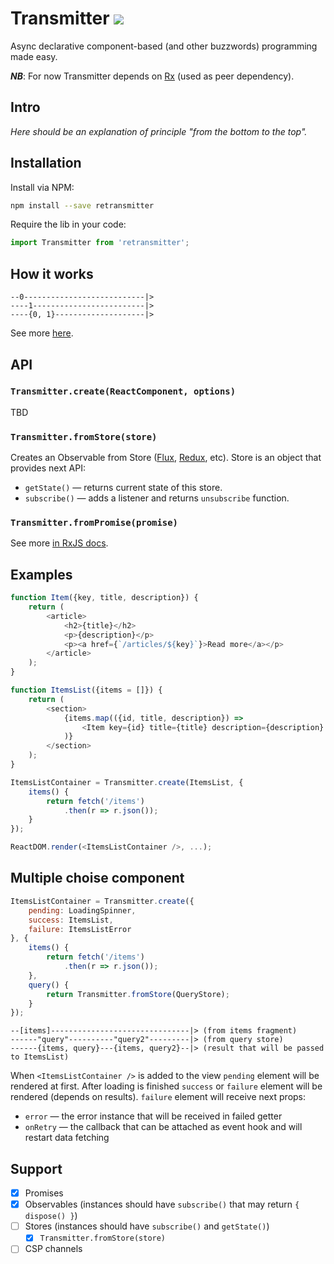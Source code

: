# Transmitter ![](https://travis-ci.org/alexeyraspopov/container.svg)

Async declarative component-based (and other buzzwords) programming made easy.

***NB***: For now Transmitter depends on [Rx](https://github.com/Reactive-Extensions/RxJS) (used as peer dependency).

## Intro

*Here should be an explanation of principle "from the bottom to the top".*

## Installation

Install via NPM:

```bash
npm install --save retransmitter
```

Require the lib in your code:

```javascript
import Transmitter from 'retransmitter';
```

## How it works

```
--0---------------------------|>
----1-------------------------|>
----{0, 1}--------------------|>
```

See more [here](http://rxmarbles.com/#combineLatest).

## API

### `Transmitter.create(ReactComponent, options)`

TBD

### `Transmitter.fromStore(store)`

Creates an Observable from Store ([Flux](https://github.com/facebook/flux), [Redux](https://github.com/rackt/redux), etc). Store is an object that provides next API:

 * `getState()` — returns current state of this store.
 * `subscribe()` — adds a listener and returns `unsubscribe` function.

### `Transmitter.fromPromise(promise)`

See more [in RxJS docs](https://github.com/Reactive-Extensions/RxJS/blob/master/doc/api/core/operators/frompromise.md).

## Examples

```javascript
function Item({key, title, description}) {
	return (
		<article>
			<h2>{title}</h2>
			<p>{description}</p>
			<p><a href={`/articles/${key}`}>Read more</a></p>
		</article>
	);
}
```

```javascript
function ItemsList({items = []}) {
	return (
		<section>
			{items.map(({id, title, description}) =>
				<Item key={id} title={title} description={description} />
			)}
		</section>
	);
}
```

```javascript
ItemsListContainer = Transmitter.create(ItemsList, {
	items() {
		return fetch('/items')
			.then(r => r.json());
	}
});
```

```javascript
ReactDOM.render(<ItemsListContainer />, ...);
```

## Multiple choise component

```javascript
ItemsListContainer = Transmitter.create({
	pending: LoadingSpinner,
	success: ItemsList,
	failure: ItemsListError
}, {
	items() {
		return fetch('/items')
			.then(r => r.json());
	},
	query() {
		return Transmitter.fromStore(QueryStore);
	}
});
```

```
--[items]-------------------------------|> (from items fragment)
------"query"----------"query2"---------|> (from query store)
------{items, query}---{items, query2}--|> (result that will be passed to ItemsList)
```

When `<ItemsListContainer />` is added to the view `pending` element will be rendered at first. After loading is finished `success` or `failure` element will be rendered (depends on results). `failure` element will receive next props:

 * `error` — the error instance that will be received in failed getter
 * `onRetry` — the callback that can be attached as event hook and will restart data fetching

## Support

 - [x] Promises
 - [x] Observables (instances should have `subscribe()` that may return `{ dispose() }`)
 - [ ] Stores (instances should have `subscribe()` and `getState()`)
   - [x] `Transmitter.fromStore(store)`
 - [ ] CSP channels
